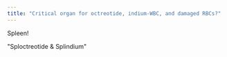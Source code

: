 ```yaml
---
title: "Critical organ for octreotide, indium-WBC, and damaged RBCs?"
---
```

Spleen!

&quot;Sploctreotide &amp; Splindium&quot;

